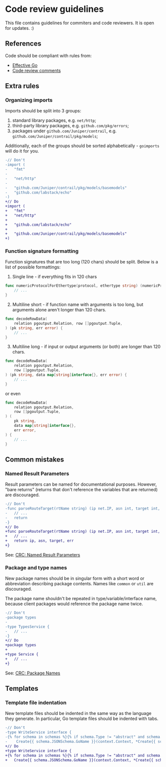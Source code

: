 # Code review guidelines

This file contains guidelines for commiters and code reviewers.
It is open for updates. :)

## References

Code should be compliant with rules from:
- [Effective Go](https://golang.org/doc/effective_go.html)
- [Code review comments](https://github.com/golang/go/wiki/CodeReviewComments)

## Extra rules

### Organizing imports

Imports should be split into 3 groups:
1.  standard library packages, e.g. `net/http`;
2.  third-party library packages, e.g. `github.com/pkg/errors`;
3.  packages under `github.com/Juniper/contrail`,
    e.g. `github.com/Juniper/contrail/pkg/models`;

Additionally, each of the groups should be sorted alphabetically -
`goimports` will do it for you.

```diff
-// Don't
-import (
-	"fmt"
-
-	"net/http"
-
-	"github.com/Juniper/contrail/pkg/models/basemodels"
-	"github.com/labstack/echo"
-)
+// Do
+import (
+	"fmt"
+	"net/http"
+
+	"github.com/labstack/echo"
+
+	"github.com/Juniper/contrail/pkg/models/basemodels"
+)
```

### Function signature formatting

Function signatures that are too long (120 chars) should be split.
Below is a list of possible formattings:
1.  Single line - if everything fits in 120 chars

```go
func numericProtocolForEthertype(protocol, ethertype string) (numericProtocol string, err error) {
	// ...
}
```

2.  Multiline short - if function name with arguments is too long, but arguments
    alone aren't longer than 120 chars.

```go
func decodeRowData(
	relation pgoutput.Relation, row []pgoutput.Tuple,
) (pk string, err error) {
	// ...
}
```

3. Multiline long - if input or output arguments (or both) are longer than 120 chars.

```go
func decodeRowData(
	relation pgoutput.Relation,
	row []pgoutput.Tuple,
) (pk string, data map[string]interface{}, err error) {
	// ...
}
```

or even

```go
func decodeRowData(
	relation pgoutput.Relation,
	row []pgoutput.Tuple,
) (
	pk string,
	data map[string]interface{},
	err error,
) {
	// ...
}
```

## Common mistakes

### Named Result Parameters

Result parameters can be named for documentational purposes.
However, "bare returns" (returns that don't reference the variables
that are returned) are discouraged.

```diff
-// Don't
-func parseRouteTarget(rtName string) (ip net.IP, asn int, target int, err error) {
-	// ...
-	return
-}
+// Do
+func parseRouteTarget(rtName string) (ip net.IP, asn int, target int, err error) {
+	// ...
+	return ip, asn, target, err
+}
```

See: [CRC: Named Result Parameters](https://github.com/golang/go/wiki/CodeReviewComments#named-result-parameters)

### Package and type names

New package names should be in singular form with a short word or abbreviation
describing package contents. Names like `common` or `util` are discouraged.

The package name shouldn't be repeated in type/variable/interface name,
because client packages would reference the package name twice.

```diff
-// Don't
-package types
-
-type TypesService {
-	// ...
-}
+// Do
+package types
+
+type Service {
+	// ...
+}
```

See: [CRC: Package Names](https://github.com/golang/go/wiki/CodeReviewComments#package-names)

## Templates

### Template file indentation

New template files should be indented in the same way
as the language they generate.
In particular, Go template files should be indented with tabs.

```diff
-// Don't
-type WriteService interface {
-{% for schema in schemas %}{% if schema.Type != "abstract" and schema.ID %}
-    Create{{ schema.JSONSchema.GoName }}(context.Context, *Create{{ schema.JSONSchema.GoName }}Request) (*Create{{ schema.JSONSchema.GoName }}Response, error)
+// Do
+type WriteService interface {
+{% for schema in schemas %}{% if schema.Type != "abstract" and schema.ID %}
+	Create{{ schema.JSONSchema.GoName }}(context.Context, *Create{{ schema.JSONSchema.GoName }}Request) (*Create{{ schema.JSONSchema.GoName }}Response, error)
```
